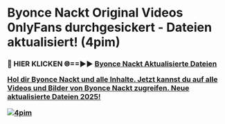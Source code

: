 # Byonce Nackt Original Videos 0nlyFans durchgesickert - Dateien aktualisiert! (4pim)

<h3>🔴 HIER KLICKEN 🌐==►► <a href="https://tinyurl.com/h6vf6nb8" rel="nofollow">Byonce Nackt Aktualisierte Dateien

Hol dir Byonce Nackt und alle Inhalte. Jetzt kannst du auf alle Videos und Bilder von Byonce Nackt zugreifen. Neue aktualisierte Dateien 2025!

[![4pim](https://i.imgur.com/sD4kR3V.gif)](https://tinyurl.com/h6vf6nb8)
